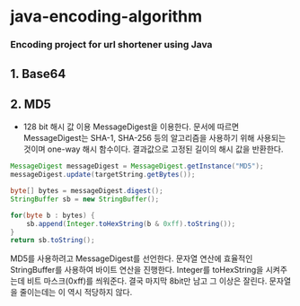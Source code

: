 # java-encoding-algorithm

### Encoding project for url shortener using Java

## 1. Base64

## 2. MD5
- 128 bit 해시 값 이용
MessageDigest을 이용한다. 문서에 따르면 MessageDigest는 SHA-1, SHA-256 등의 알고리즘을 사용하기 위해 사용되는 것이며 one-way 해시 함수이다. 결과값으로 고정된 길이의 해시 값을 반환한다.

```java
MessageDigest messageDigest = MessageDigest.getInstance("MD5");
messageDigest.update(targetString.getBytes());

byte[] bytes = messageDigest.digest();
StringBuffer sb = new StringBuffer();

for(byte b : bytes) {
    sb.append(Integer.toHexString(b & 0xff).toString());
}
return sb.toString();
```
MD5를 사용하려고 MessageDigest를 선언한다. 문자열 연산에 효율적인 StringBuffer를 사용하여 바이트 연산을 진행한다. Integer를 toHexString을 시켜주는데 비트 마스크(0xff)를 씌워준다. 결국 마지막 8bit만 남고 그 이상은 잘린다.
문자열을 줄이는데는 이 역시 적당하지 않다. 

